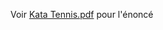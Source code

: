 Voir [Kata Tennis.pdf](https://github.com/alayahamza/kata-tennis/blob/master/Kata%20Tennis.pdf) pour l'énoncé
